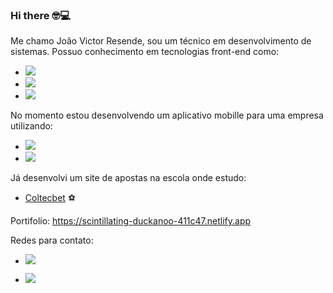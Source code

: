 ### Hi there &#x1F913;:computer: 

Me chamo João Victor Resende, sou um técnico em desenvolvimento de sistemas. Possuo conhecimento em tecnologias front-end como: 

- <img src="https://img.shields.io/badge/HTML5-E34F26?style=for-the-badge&logo=html5&logoColor=white"/>
 
- <img src="https://img.shields.io/badge/CSS-239120?&style=for-the-badge&logo=css3&logoColor=white"/>

- <img src="https://img.shields.io/badge/JavaScript-F7DF1E?style=for-the-badge&logo=javascript&logoColor=black"/>

No momento estou desenvolvendo um aplicativo mobille para uma empresa utilizando:

- <img src="https://img.shields.io/badge/Flutter-02569B?style=for-the-badge&logo=flutter&logoColor=white"/>
- <img src="https://img.shields.io/badge/Dart-0175C2?style=for-the-badge&logo=dart&logoColor=white"/>

Já desenvolvi um site de apostas na escola onde estudo:

- <a href="https://coltecbet.netlify.app/">Coltecbet</a> :soccer:

<p>Portifolio: <a href="https://scintillating-duckanoo-411c47.netlify.app">https://scintillating-duckanoo-411c47.netlify.app</a> </p>


Redes para contato: 

- <a href="https://www.linkedin.com/in/jo%C3%A3o-victor-resende-fernandes-b025b71ba/"><img src="https://img.shields.io/badge/LinkedIn-0077B5?style=for-the-badge&logo=linkedin&logoColor=white"/></a>

- <a href="https://www.instagram.com/resende_joaoo/"><img src="https://img.shields.io/badge/Instagram-E4405F?style=for-the-badge&logo=instagram&logoColor=white"/></a>

